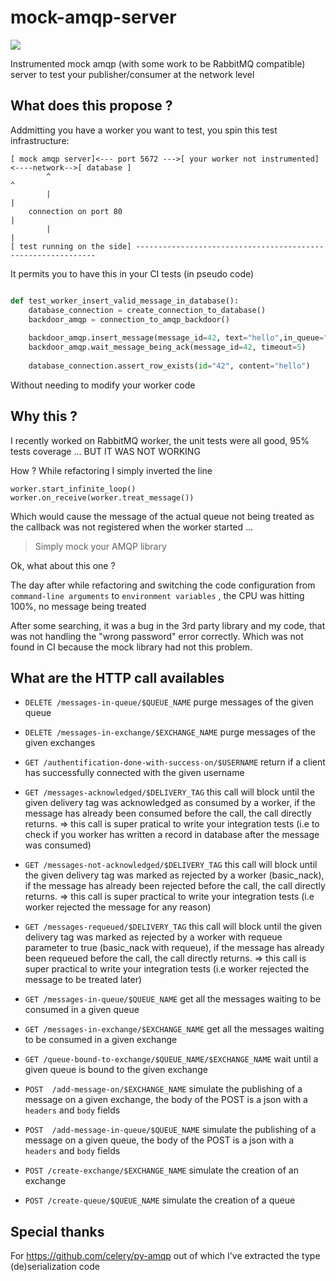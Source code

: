 # mock-amqp-server

![](https://img.shields.io/docker/build/allansimon/mock-amqp-server.svg)

Instrumented mock amqp (with some work to be RabbitMQ compatible) server to test your publisher/consumer at the network level

## What does this propose ?
Addmitting  you have a worker you want to test, you spin this test infrastructure:

````
[ mock amqp server]<--- port 5672 --->[ your worker not instrumented]<----network-->[ database ]
        ^                                                                               ^   
        |                                                                               |
    connection on port 80                                                               |
        |                                                                               |
[ test running on the side] -------------------------------------------------------------
 ````

It permits you to have this in your CI tests  (in pseudo code)

```python

def test_worker_insert_valid_message_in_database():
    database_connection = create_connection_to_database()
    backdoor_amqp = connection_to_amqp_backdoor()
    
    backdoor_amqp.insert_message(message_id=42, text="hello",in_queue="messages_to_treat")
    backdoor_amqp.wait_message_being_ack(message_id=42, timeout=5)
    
    database_connection.assert_row_exists(id="42", content="hello") 

```

Without needing to modify your worker code

## Why this ?

I recently worked on RabbitMQ worker, the unit tests were all good, 95% tests coverage ... BUT IT WAS NOT WORKING

How ? While refactoring I simply inverted the line 

```
worker.start_infinite_loop()
worker.on_receive(worker.treat_message())
```

Which would cause the message of the actual queue not being treated as the callback was not registered when the worker started ...

> Simply mock your AMQP library

Ok, what about this one ?

The day after while refactoring and switching the code configuration from `command-line arguments` to `environment variables` , the CPU was hitting 100%, no message being treated

After some searching, it was a bug in the 3rd party library and my code, that was not handling the "wrong password" error correctly. Which was not found in CI because the mock library had not this problem.

## What are the HTTP call availables

  * `DELETE /messages-in-queue/$QUEUE_NAME` purge messages of the given queue
  * `DELETE /messages-in-exchange/$EXCHANGE_NAME` purge messages of the given exchanges

  * `GET /authentification-done-with-success-on/$USERNAME` return if a client has successfully connected with the given username
  * `GET /messages-acknowledged/$DELIVERY_TAG` this call will block until the given delivery tag was acknowledged as consumed by a worker, if the message has already been consumed before the call, the call directly returns. => this call is super pratical to write your integration tests (i.e to check if you worker has written a record in database after the message was consumed)
  * `GET /messages-not-acknowledged/$DELIVERY_TAG` this call will block until the given delivery tag was marked as rejected by a worker (basic_nack), if the message has already been rejected before the call, the call directly returns. => this call is super practical to write your integration tests (i.e worker rejected the message for any reason)
  * `GET /messages-requeued/$DELIVERY_TAG` this call will block until the given delivery tag was marked as rejected by a worker with requeue parameter to true (basic_nack with requeue), if the message has already been requeued before the call, the call directly returns. => this call is super practical to write your integration tests (i.e worker rejected the message to be treated later)
  * `GET /messages-in-queue/$QUEUE_NAME` get all the messages waiting to be consumed in a given queue
  * `GET /messages-in-exchange/$EXCHANGE_NAME` get all the messages waiting to be consumed in a given exchange
  * `GET /queue-bound-to-exchange/$QUEUE_NAME/$EXCHANGE_NAME` wait until a given queue is bound to the given exchange

  * `POST  /add-message-on/$EXCHANGE_NAME` simulate the publishing of a message on a given exchange, the body of the POST is a json with a `headers`  and `body` fields
  * `POST  /add-message-in-queue/$QUEUE_NAME` simulate the publishing of a message on a given queue, the body of the POST is a json with a `headers`  and `body` fields
  * `POST /create-exchange/$EXCHANGE_NAME` simulate the creation of an exchange
  * `POST /create-queue/$QUEUE_NAME` simulate the creation of a queue

## Special thanks

For https://github.com/celery/py-amqp out of which I've extracted the type (de)serialization code
